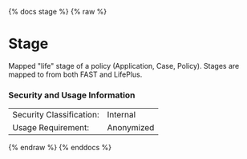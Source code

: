 {% docs stage %}
{% raw %}

# Stage

Mapped "life" stage of a policy (Application, Case, Policy). Stages are mapped to from both FAST and LifePlus.

### Security and Usage Information
|    |    |
|---|---|
|Security Classification:|Internal|
|Usage Requirement:|Anonymized|

{% endraw %}
{% enddocs %}

